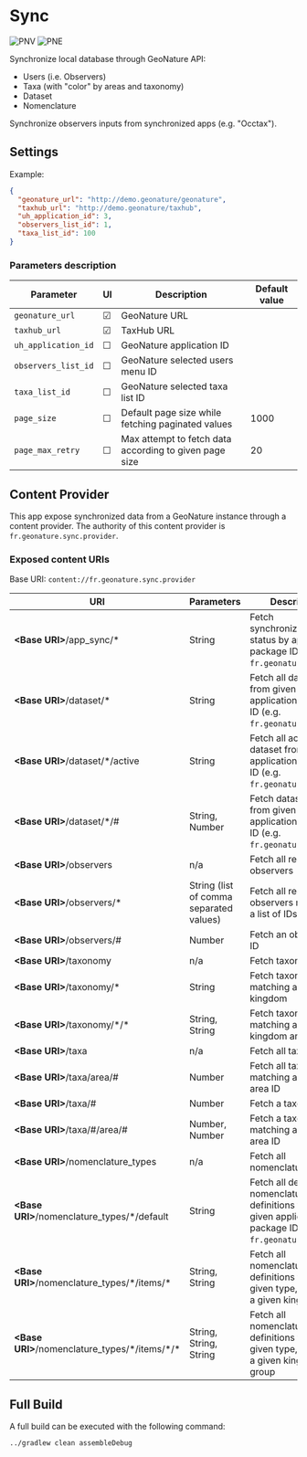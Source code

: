 # Sync

![PNV](https://raw.githubusercontent.com/PnX-SI/gn_mobile_core/develop/sync/src/pnv/res/mipmap-xxxhdpi/ic_launcher.png)
![PNE](https://raw.githubusercontent.com/PnX-SI/gn_mobile_core/develop/sync/src/pne/res/mipmap-xxxhdpi/ic_launcher.png)

Synchronize local database through GeoNature API:

- Users (i.e. Observers)
- Taxa (with "color" by areas and taxonomy)
- Dataset
- Nomenclature

Synchronize observers inputs from synchronized apps (e.g. "Occtax").

## Settings

Example:

```json
{
  "geonature_url": "http://demo.geonature/geonature",
  "taxhub_url": "http://demo.geonature/taxhub",
  "uh_application_id": 3,
  "observers_list_id": 1,
  "taxa_list_id": 100
}
```

### Parameters description

| Parameter           | UI      | Description                                            | Default value |
| ------------------- | ------- | ------------------------------------------------------ | ------------- |
| `geonature_url`     | &#9745; | GeoNature URL                                          |               |
| `taxhub_url`        | &#9745; | TaxHub URL                                             |               |
| `uh_application_id` | &#9744; | GeoNature application ID                               |               |
| `observers_list_id` | &#9744; | GeoNature selected users menu ID                       |               |
| `taxa_list_id`      | &#9744; | GeoNature selected taxa list ID                        |               |
| `page_size`         | &#9744; | Default page size while fetching paginated values      | 1000          |
| `page_max_retry`    | &#9744; | Max attempt to fetch data according to given page size | 20            |

## Content Provider

This app expose synchronized data from a GeoNature instance through a content provider.
The authority of this content provider is `fr.geonature.sync.provider`.

### Exposed content URIs

Base URI: `content://fr.geonature.sync.provider`

| URI                                                | Parameters                              | Description                                                                                               |
| -------------------------------------------------- | --------------------------------------- | --------------------------------------------------------------------------------------------------------- |
| **\<Base URI\>**/app_sync/\*                       | String                                  | Fetch synchronization status by application package ID (e.g. `fr.geonature.occtax`)                       |
| **\<Base URI\>**/dataset/\*                        | String                                  | Fetch all dataset from given application package ID (e.g. `fr.geonature.occtax`)                          |
| **\<Base URI\>**/dataset/\*/active                 | String                                  | Fetch all active dataset from given application package ID (e.g. `fr.geonature.occtax`)                   |
| **\<Base URI\>**/dataset/\*/#                      | String, Number                          | Fetch dataset by ID from given application package ID (e.g. `fr.geonature.occtax`)                        |
| **\<Base URI\>**/observers                         | n/a                                     | Fetch all registered observers                                                                            |
| **\<Base URI\>**/observers/\*                      | String (list of comma separated values) | Fetch all registered observers matching a list of IDs                                                     |
| **\<Base URI\>**/observers/#                       | Number                                  | Fetch an observer by ID                                                                                   |
| **\<Base URI\>**/taxonomy                          | n/a                                     | Fetch taxonomy                                                                                            |
| **\<Base URI\>**/taxonomy/\*                       | String                                  | Fetch taxonomy matching a given kingdom                                                                   |
| **\<Base URI\>**/taxonomy/\*/\*                    | String, String                          | Fetch taxonomy matching a given kingdom and group                                                         |
| **\<Base URI\>**/taxa                              | n/a                                     | Fetch all taxa                                                                                            |
| **\<Base URI\>**/taxa/area/#                       | Number                                  | Fetch all taxa matching a given area ID                                                                   |
| **\<Base URI\>**/taxa/#                            | Number                                  | Fetch a taxon by ID                                                                                       |
| **\<Base URI\>**/taxa/#/area/#                     | Number, Number                          | Fetch a taxon by ID matching a given area ID                                                              |
| **\<Base URI\>**/nomenclature_types                | n/a                                     | Fetch all nomenclature types                                                                              |
| **\<Base URI\>**/nomenclature_types/\*/default     | String                                  | Fetch all default nomenclature definitions from given application package ID (e.g. `fr.geonature.occtax`) |
| **\<Base URI\>**/nomenclature_types/\*/items/\*    | String, String                          | Fetch all nomenclature definitions from given type, matching a given kingdom                              |
| **\<Base URI\>**/nomenclature_types/\*/items/\*/\* | String, String, String                  | Fetch all nomenclature definitions from given type, matching a given kingdom and group                    |

## Full Build

A full build can be executed with the following command:

```
../gradlew clean assembleDebug
```
